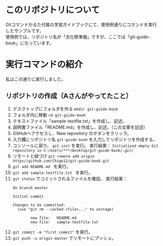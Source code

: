 # このリポジトリについて
Gitコマンドかるた付属の学習ガイドブックにて、使用例通りにコマンドを実行したサンプルです。  
使用例では、リポジトリ名が「文化祭準備」ですが、ここでは「git-guide-book」になっています。

# 実行コマンドの紹介
私はこの通りに実行しました。

## リポジトリの作成（Aさんがやってたこと）
1. デスクトップにフォルダを作る `mkdir git-guide-book`
2. フォルダ内に移動 `cd git-guide-book`
3. テキストファイル「sample-textfile.txt」を作成し、記述。
4. 説明書ファイル「README.md」を作成し、記述。（この文章を記述）
5. GitHubへアクセスし、New repository のボタンをクリック。
6. 入力欄にリポジトリ名 `git-guide-book` を入力してリポジトリを作成する。
7. コンソールに戻り、 `git init` を実行。
    実行結果： `Initialized empty Git repository in C:/Users/***/Desktop/git-guide-book/.git/`
8. リモートと紐づけ `git remote add origin https//github.com/Chige12/git-guide-book.git` 
9. `git add README.md ` を実行。
10. `git add sample-textfile.txt ` を実行。
11. `git status` でコミットされるファイルを確認。
    実行結果：
    ```
    On branch master

    Initial commit

    Changes to be committed:
      (use "git rm --cached <file>..." to unstage)

            new file:   README.md
            new file:   sample-textfile.txt
    ```
12. `git commit -m "first commit"` を実行。
13. `git push -u origin master` でリモートにプッシュ。

